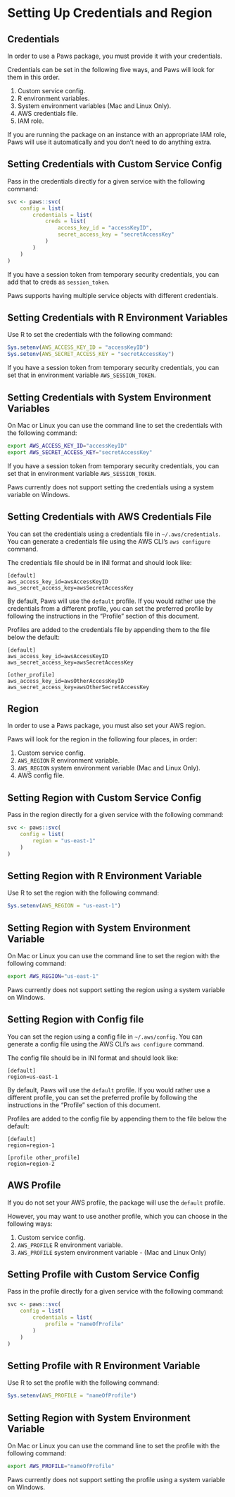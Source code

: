 # Setting Up Credentials and Region

## Credentials

In order to use a Paws package, you must provide it with your
credentials.

Credentials can be set in the following five ways, and Paws will look
for them in this order.

1.  Custom service config.
2.  R environment variables.
3.  System environment variables (Mac and Linux Only).
4.  AWS credentials file.
5.  IAM role.

If you are running the package on an instance with an appropriate IAM
role, Paws will use it automatically and you don’t need to do anything
extra.

## Setting Credentials with Custom Service Config

Pass in the credentials directly for a given service with the following
command:

``` r
svc <- paws::svc(
    config = list(
        credentials = list(
            creds = list(
                access_key_id = "accessKeyID",
                secret_access_key = "secretAccessKey"
            )
        )
    )
)
```

If you have a session token from temporary security credentials, you
can add that to creds as `session_token`.

Paws supports having multiple service objects with different credentials.

## Setting Credentials with R Environment Variables

Use R to set the credentials with the following command:

``` r
Sys.setenv(AWS_ACCESS_KEY_ID = "accessKeyID")
Sys.setenv(AWS_SECRET_ACCESS_KEY = "secretAccessKey")
```

If you have a session token from temporary security credentials, you
can set that in environment variable `AWS_SESSION_TOKEN`.

## Setting Credentials with System Environment Variables

On Mac or Linux you can use the command line to set the credentials with
the following command:

``` bash
export AWS_ACCESS_KEY_ID="accessKeyID"
export AWS_SECRET_ACCESS_KEY="secretAccessKey"
```

If you have a session token from temporary security credentials, you
can set that in environment variable `AWS_SESSION_TOKEN`.

Paws currently does not support setting the credentials using a system
variable on Windows.

## Setting Credentials with AWS Credentials File

You can set the credentials using a credentials file in
`~/.aws/credentials`. You can generate a credentials file using the AWS
CLI’s `aws configure` command.

The credentials file should be in INI format and should look like:

    [default]
    aws_access_key_id=awsAccessKeyID
    aws_secret_access_key=awsSecretAccessKey

By default, Paws will use the `default` profile. If you would rather use
the credentials from a different profile, you can set the preferred
profile by following the instructions in the “Profile” section of this
document.

Profiles are added to the credentials file by appending them to the file
below the default:

    [default]
    aws_access_key_id=awsAccessKeyID
    aws_secret_access_key=awsSecretAccessKey
    
    [other_profile]
    aws_access_key_id=awsOtherAccessKeyID
    aws_secret_access_key=awsOtherSecretAccessKey

## Region

In order to use a Paws package, you must also set your AWS region.

Paws will look for the region in the following four places, in order:

1.  Custom service config.
2.  `AWS_REGION` R environment variable.
3.  `AWS_REGION` system environment variable (Mac and Linux Only).
4.  AWS config file.

## Setting Region with Custom Service Config

Pass in the region directly for a given service with the following
command:

``` r
svc <- paws::svc(
    config = list(
        region = "us-east-1"
    )
)
```

## Setting Region with R Environment Variable

Use R to set the region with the following command:

``` r
Sys.setenv(AWS_REGION = "us-east-1")
```

## Setting Region with System Environment Variable

On Mac or Linux you can use the command line to set the region with the
following command:

``` bash
export AWS_REGION="us-east-1"
```

Paws currently does not support setting the region using a system
variable on Windows.

## Setting Region with Config file

You can set the region using a config file in `~/.aws/config`. You can
generate a config file using the AWS CLI’s `aws configure` command.

The config file should be in INI format and should look like:

    [default]
    region=us-east-1

By default, Paws will use the `default` profile. If you would rather use
a different profile, you can set the preferred profile by following the
instructions in the “Profile” section of this document.

Profiles are added to the config file by appending them to the file
below the default:

    [default]
    region=region-1
    
    [profile other_profile]
    region=region-2

## AWS Profile

If you do not set your AWS profile, the package will use the `default`
profile.

However, you may want to use another profile, which you can choose in
the following ways:

1.  Custom service config.
2.  `AWS_PROFILE` R environment variable.
3.  `AWS_PROFILE` system environment variable - (Mac and Linux Only)

## Setting Profile with Custom Service Config

Pass in the profile directly for a given service with the following
command:

``` r
svc <- paws::svc(
    config = list(
        credentials = list(
            profile = "nameOfProfile"
        )
    )
)
```

## Setting Profile with R Environment Variable

Use R to set the profile with the following command:

``` r
Sys.setenv(AWS_PROFILE = "nameOfProfile")
```

## Setting Region with System Environment Variable

On Mac or Linux you can use the command line to set the profile with the
following command:

``` bash
export AWS_PROFILE="nameOfProfile"
```

Paws currently does not support setting the profile using a system
variable on Windows.
